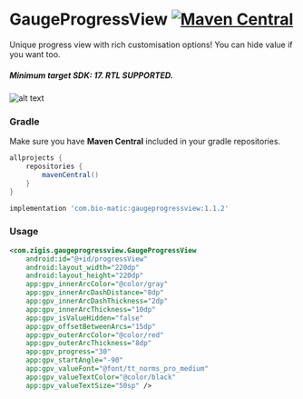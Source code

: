# GaugeProgressView [![Maven Central](https://maven-badges.herokuapp.com/maven-central/com.bio-matic/gaugeprogressview/badge.svg)](https://maven-badges.herokuapp.com/maven-central/com.bio-matic/gaugeprogressview)

Unique progress view with rich customisation options! You can hide value if you want too.
##### Minimum target SDK: 17. RTL SUPPORTED.

![alt text](https://github.com/edgar-zigis/GaugeProgressView/blob/master/sample.gif?raw=true)

### Gradle
Make sure you have **Maven Central** included in your gradle repositories.

```gradle
allprojects {
    repositories {
        mavenCentral()
    }
}
```
```gradle
implementation 'com.bio-matic:gaugeprogressview:1.1.2'
```
### Usage
``` xml
<com.zigis.gaugeprogressview.GaugeProgressView
    android:id="@+id/progressView"
    android:layout_width="220dp"
    android:layout_height="220dp"
    app:gpv_innerArcColor="@color/gray"
    app:gpv_innerArcDashDistance="8dp"
    app:gpv_innerArcDashThickness="2dp"
    app:gpv_innerArcThickness="10dp"
    app:gpv_isValueHidden="false"
    app:gpv_offsetBetweenArcs="15dp"
    app:gpv_outerArcColor="@color/red"
    app:gpv_outerArcThickness="8dp"
    app:gpv_progress="30"
    app:gpv_startAngle="-90"
    app:gpv_valueFont="@font/tt_norms_pro_medium"
    app:gpv_valueTextColor="@color/black"
    app:gpv_valueTextSize="50sp" />
```
